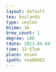 ```yaml
---
layout: default
tea: koslanda
type: ceylon
btime: 3m
brew_count: 1
degree: 100
tdate: 2023.04.04
time: 12:57pm
place: essen
ipath: tea00062
---
```

